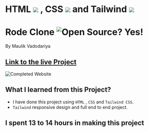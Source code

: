 # HTML ![](https://rode-clone-tailwind-web.netlify.app/images/readme-images/html-5-img.png) , CSS ![](https://rode-clone-tailwind-web.netlify.app/images/readme-images/css-3-img.png) and Tailwind ![](https://rode-clone-tailwind-web.netlify.app/images/readme-images/tailwind-logo.png)

# Rode Clone ![Open Source? Yes!](https://badgen.net/badge/Open%20Source%20%3F/Yes%21/blue?icon=github)

By Maulik Vadodariya

## [Link to the live Project](https://rode-clone-tailwind-web.netlify.app/)

![Completed Website](https://rode-clone-tailwind-web.netlify.app/images/readme-images/ScreenShot-20221123201151.png)

## What I learned from this Project?

- I have done this project using `HTML` , `CSS` and `Tailwind CSS`.
- `Tailwind` responsive design and full end to end project.

## I spent 13 to 14 hours in making this project

